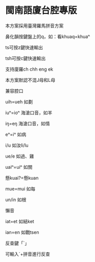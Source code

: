 # 閩南語廈台腔專版

本方案採用臺灣羅馬拼音方案

鼻化韻按鍵盤上的q，如：看khuaq=khuaⁿ

ts可按z鍵快速輸出

tsh可按c鍵快速輸出

支持廈羅ch chh eng ek

本方案默認不混J母和L母

兼容腔口

uih=ueh 如劃

iuⁿ=ioⁿ 海滄口音，如羊

iŋ=eŋ 海滄口音，如情

eⁿ=iⁿ 如病

i/u 如汝li/lu

ue/e 如過、雞

uaiⁿ=uiⁿ 如關

懸kuai?=懸kuan

mue=mui 如每

un/in 如根

懶音

iat=et 如結ket

ian=en 如戰tsen

反查鍵「`」

可輸入`+拼音進行反查
